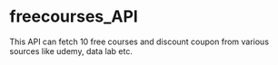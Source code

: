 # freecourses_API
This API can fetch 10 free courses and discount coupon from various sources like udemy, data lab etc.
